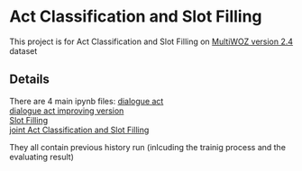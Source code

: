 # Act Classification and Slot Filling

This project is for Act Classification and Slot Filling on [MultiWOZ version 2.4](https://github.com/smartyfh/MultiWOZ2.4) dataset



## Details
There are 4 main ipynb files:
[dialogue act](https://github.com/Seeker38/Act_Classification_and_Slot_Filling/blob/master/dialogueAct.ipynb) <br>
[dialogue act improving version](https://github.com/Seeker38/Act_Classification_and_Slot_Filling/blob/master/dialogueActVer2.ipynb) <br>
[Slot Filling](https://github.com/Seeker38/Act_Classification_and_Slot_Filling/blob/master/slotFilling.ipynb) <br>
[joint Act Classification and Slot Filling](https://github.com/Seeker38/Act_Classification_and_Slot_Filling/blob/master/joint.ipynb) <br>

They all contain previous history run (inlcuding the trainig process and the evaluating result)
